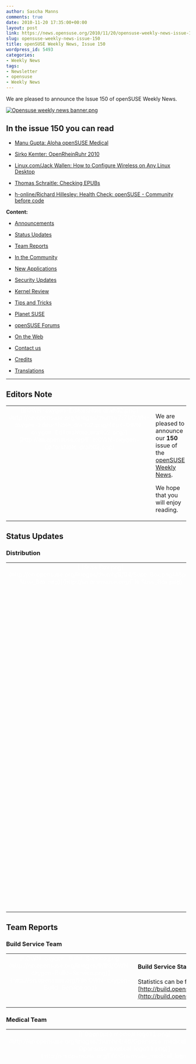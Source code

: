```yaml
---
author: Sascha Manns
comments: true
date: 2010-11-20 17:35:00+00:00
layout: post
link: https://news.opensuse.org/2010/11/20/opensuse-weekly-news-issue-150/
slug: opensuse-weekly-news-issue-150
title: openSUSE Weekly News, Issue 150
wordpress_id: 5493
categories:
- Weekly News
tags:
- Newsletter
- opensuse
- Weekly News
---
```


We are pleased to announce the Issue 150 of openSUSE Weekly News.
<!-- more -->








[![Opensuse weekly news banner.png](http://en.opensuse.org/images/6/6d/Opensuse_weekly_news_banner.png)](http://en.opensuse.org/File:Opensuse_weekly_news_banner.png)













## In the issue 150 you can read




  * [ Manu Gupta: Aloha openSUSE Medical](http://news.opensuse.org/?p=5493#Manu_Gupta:_Aloha_openSUSE_Medical)


  * [ Sirko Kemter: OpenRheinRuhr 2010](http://news.opensuse.org/?p=5493#Sirko_Kemter:_OpenRheinRuhr_2010)


  * [ Linux.com/Jack Wallen: How to Configure Wireless on Any Linux Desktop](http://news.opensuse.org/?p=5493#Linux.com.2FJack_Wallen:_How_to_Configure_Wireless_on_Any_Linux_Desktop)


  * [ Thomas Schraitle: Checking EPUBs](http://news.opensuse.org/?p=5493#Thomas_Schraitle:_Checking_EPUBs)


  * [ h-online/Richard Hillesley: Health Check: openSUSE - Community before code](http://news.opensuse.org/?p=5493#h-online.2FRichard_Hillesley:_Health_Check:_openSUSE_-_Community_before_code)















**Content:**




  * [ Announcements](http://news.opensuse.org/?p=5493#Announcements)


  * [ Status Updates](http://news.opensuse.org/?p=5493#Status_Updates)


  * [ Team Reports](http://news.opensuse.org/?p=5493#Team_Reports)


  * [ In the Community](http://news.opensuse.org/?p=5493#In_the_Community)


  * [ New Applications](http://news.opensuse.org/?p=5493#New.2FUpdated_Applications_.40_openSUSE)


  * [ Security Updates](http://news.opensuse.org/?p=5493#Security_Updates)


  * [ Kernel Review](http://news.opensuse.org/?p=5493#Kernel_Review)


  * [ Tips and Tricks](http://news.opensuse.org/?p=5493#Tips_and_Tricks)


  * [ Planet SUSE](http://news.opensuse.org/?p=5493#Planet_SUSE)


  * [ openSUSE Forums](http://news.opensuse.org/?p=5493#openSUSE_Forums)


  * [ On the Web](http://news.opensuse.org/?p=5493#On_the_Web)


  * [ Contact us](http://en.opensuse.org/Archive:Weekly_news_150#Feedback_.2F_Communicate_.2F_Get_Involved)


  * [ Credits](http://news.opensuse.org/?p=5493#Credits)


  * [ Translations](http://news.opensuse.org/?p=5493#Translations)







  



  






  






  






  






  






  






  






  






  






  






  






  






  






  






  






  






  






  






  






  






* * *


  






## Editors Note








<table style="width: 98%;" class="zeroBorder" >
<tbody >
<tr >

<td style="color: rgb(255, 255, 255); text-align: center; vertical-align: top; width: 36px;" >[![OWN-oxygen-EditorsNote draft02.png](http://en.opensuse.org/images/thumb/7/7f/OWN-oxygen-EditorsNote_draft02.png/48px-OWN-oxygen-EditorsNote_draft02.png)](http://en.opensuse.org/File:OWN-oxygen-EditorsNote_draft02.png)
</td>

<td style="margin: 0pt 1em 0pt 0pt;" >


We are pleased to announce our **150** issue of the [openSUSE Weekly News](http://en.opensuse.org/Portal:Weekly_news). 




We hope that you will enjoy reading. 



</td>
</tr>
</tbody>
</table>





  









## Status Updates







### Distribution





<table style="width: 98%;" class="zeroBorder" >
<tbody >
<tr >

<td style="color: rgb(255, 255, 255); text-align: center; vertical-align: top; width: 36px;" >[![Suse Box.png](http://en.opensuse.org/images/thumb/9/94/Suse_Box.png/48px-Suse_Box.png)](http://en.opensuse.org/File:Suse_Box.png)
</td>

<td style="margin: 0pt 1em 0pt 0pt;" >  




####  Schedules for the next Week




  * [Coolo's timeline says](http://www.suse.de/%7Ecoolo/opensuse_11.4/): 

"openSUSE 11.4 Milestone 4 Release:  Milestone: snapshot release without agenda. We release it once we have several new key components in. Moved to friday as monday is a holiday. Thu, 25 Nov 2010 14:00:00 GMT" 


####  Bugzilla




**Important links:**




  * [Detailed Bugzilla Report](https://bugzilla.novell.com/report.cgi?x_axis_field=bug_severity&y_axis_field=product&z_axis_field=&query_format=report-table&short_desc_type=allwordssubstr&short_desc=&long_desc_type=fulltext&long_desc=&classification=openSUSE&bug_file_loc_type=allwordssubstr&bug_file_loc=&status_whiteboard_type=allwordssubstr&status_whiteboard=&keywords_type=anywords&keywords=&bug_status=UNCONFIRMED&bug_status=NEW&bug_status=ASSIGNED&bug_status=NEEDINFO&bug_status=REOPENED&emailassigned_to1=1&emailtype1=substring&email1=&emailassigned_to2=1&emailreporter2=1&emailqa_contact2=1&emailcc2=1&emailtype2=substring&email2=&bugidtype=include&bug_id=&votes=&chfieldfrom=&chfieldto=Now&chfieldvalue=&format=table&action=wrap&field0-0-0=noop&type0-0-0=noop&value0-0-0=)


  * [Submitting Bug Reports](http://en.opensuse.org/openSUSE:Submitting_bug_reports)


  * [Bug Reporting FAQ](http://en.opensuse.org/openSUSE:Bug_reporting_FAQ)


</td>
</tr>
</tbody>
</table>





  






## Team Reports




### Build Service Team





<table style="width: 98%;" class="zeroBorder" >
<tbody >
<tr >

<td style="color: rgb(255, 255, 255); text-align: center; vertical-align: top; width: 36px;" >[![OWN-oxygen-Build-Service.png](http://en.opensuse.org/images/9/98/OWN-oxygen-Build-Service.png)](http://en.opensuse.org/File:OWN-oxygen-Build-Service.png)
</td>

<td style="margin: 0pt 1em 0pt 0pt;" >


####  Build Service Statistics




Statistics can be found at [http://build.opensuse.org](http://build.opensuse.org/)



</td>
</tr>
</tbody>
</table>





  






### Medical Team





<table style="width: 98%;" class="zeroBorder" >
<tbody >
<tr >

<td style="color: rgb(255, 255, 255); text-align: center; vertical-align: top; width: 36px;" >[![Opensuse medical logo11.png](http://en.opensuse.org/images/thumb/4/46/Opensuse_medical_logo11.png/48px-Opensuse_medical_logo11.png)](http://en.opensuse.org/File:Opensuse_medical_logo11.png)
</td>

<td style="margin: 0pt 1em 0pt 0pt;" >


####  [Manu Gupta: Aloha openSUSE Medical](http://feedproxy.google.com/%7Er/SUSEware/%7E3/FADKs6zYMwU/)




"A few minutes back Sascha Manns and his team released openSUSE Medical Version 0.0.6 and declared it stable. Kudos to them. This distribution is aimed at medical professionals and is packed with open source stuff targeted towards the medical community, for students, doctors and clinics. It includes FreeMedForms an ERP solution for clinical purposes. FreeDiams is a prescriber that can be used alone to prescribe and / or test drug interactions within a prescription. It can be linked to any application thanks to its command line parameters. FreeDiams can use several drugs databases. The GNUmed project builds free, liberated open source Electronic Medical Record software in multiple languages to assist and improve longitudinal care. So all in all, Sascha and his team provides a power pack for the Medical Community. (...)" 



</td>
</tr>
</tbody>
</table>





  






### openFATE Team





<table style="width: 98%;" class="zeroBorder" >
<tbody >
<tr >

<td style="color: rgb(255, 255, 255); text-align: center; vertical-align: top; width: 36px;" >[![Logo-fate.png](http://en.opensuse.org/images/thumb/c/c2/Logo-fate.png/48px-Logo-fate.png)](http://en.opensuse.org/File:Logo-fate.png)
</td>

<td style="margin: 0pt 1em 0pt 0pt;" >  




####  [#310826: Keep last package version on update](https://features.opensuse.org/310826)




"Zypper should implement an additional option "Keep last package Version" and a function "restore previous version"  

 If the user makes an update and the new package version makes problems he could simply reinstall the old version.  

 A good example is the current NVIDIA package which makes amarok crash ([http://forums.opensuse.org/english/get-help-here/multimedia/449355-amarok-crashing.html](http://forums.opensuse.org/english/get-help-here/multimedia/449355-amarok-crashing.html))  

 Also there should be an option to delete all backup packages when the user is shure everything works as expected." 




####  [#310830: Pinta project added](https://features.opensuse.org/310830)




"The mono-based graphics editor ought to be integrated with next OpenSUSE release:  

[http://pinta-project.com/](http://pinta-project.com/)  

 Ubuntu has dropped GIMP integration, which is not what I'm looking for." 




####  [#310831: BÃ©po keyboard layout - Â«first class citizenÂ»](https://features.opensuse.org/310831)




"The usual qwerty keyboard layout (and similar layouts like qwertz, azerty...) are known for being suboptimal. Better layouts are available, like dvorak. These layouts are often tied to a language : dvorak is better for english, while french users will prefer bÃ©po. (...)" 




####  [#310832: add write permission to users on the fstab options](https://features.opensuse.org/310832)




"It's more and more frequent to have a big partition shared by users for large data (video...).  

 Now one have to allow writing on these partitions with going root and making  

 chown :users <mount point>  

 chmod g+w <mount point>  

 It should be a good idea to add the option in the partitionner to make this. One more option "allow writing by users", for example." 




####  [#310835: Update Vim to 7.3](https://features.opensuse.org/310835)




"openSUSE 11.3 includes Vim 7.2 that is 2 years old.  

  

 On August 2010, Vim 7.3 has been released and includes a few new features (Lua support, Python 3 support, Blowfish encryption, persistent undo/redo). But first and foremost, Vim 7.3 includes all patches that were released since the last 7.2 release two years ago." 




####  [#310836: add an option in YaST to comment out an entry](https://features.opensuse.org/310836)




"I just notice that some Windows 7 entries in GRUB menu.lst as written by the openSUSE installer are very dangerous. On my HPE-311 desktop, I had 3 entries, for 3 windows partitions. The latter being the recovery partition, labelled "windows 3". (...)" 




####  [#310837: Enhance grub configuration for multiboot systems](https://features.opensuse.org/310837)




"When installing Windows (version 7 with me), then openSUSE 11.3, and no partition is marked "active", then hibernating (suspend to disk) in Windows 7 does not work anymore after installing linux.  

 When activating the "activate" checkbox in the Windows section of the grub configuration, it works.  

 Could you change the intial(?) grub configuration or display a hint (flashing, big, ...)? (...)" 




####  [#310844: Fix the "Where do we need to improve?" topic of the board meeting](https://features.opensuse.org/310844)




"The board meeting has a topic about where we do need to improve. This recieves too little attention from a too small group. We need to fix this." 




####  [#310845: Develop script to setup cacti with default settings](https://features.opensuse.org/310845)




"can a script be developed to install the cacti package using default values [1].  

 [1] [http://en.opensuse.org/Cacti](http://en.opensuse.org/Cacti) " 




####  Statistics




[Feature](https://features.opensuse.org/) statistics for [openSUSE 11.4](https://features.opensuse.org/statistic/product/22236)




[More information on openFATE](http://en.opensuse.org/openSUSE:Openfate)



</td>
</tr>
</tbody>
</table>





  






### Testing Team





<table style="width: 98%;" class="zeroBorder" >
<tbody >
<tr >

<td style="color: rgb(255, 255, 255); text-align: center; vertical-align: top; width: 36px;" >[![Suse Box.png](http://en.opensuse.org/images/thumb/9/94/Suse_Box.png/48px-Suse_Box.png)](http://en.opensuse.org/File:Suse_Box.png)
</td>

<td style="margin: 0pt 1em 0pt 0pt;" >


####  [Larry Finger: Weekly News for November 19](http://lists.opensuse.org/archive/opensuse-testing/2010-11/msg00014.html)




"A Testing Core Team IRC meeting to discuss 11.4 Milestone 3 was held November 15.  

  

 We first discussed the latest developments in automated testing of installation. If those system builds that will not install are detected early, then users will be spared the effort wasted in downloading a product that will not run. The goal is to minimize user frustration, and maximize user time spent in tests that cannot be done automatically. For example, the virtual machines used in the automatic testing have very limited hardware, thus a lot of drivers are not tested.  

  

 Team member Bernhard Wiedemann, who developed these testing procedures, has been granted access to a server at openSUSE for this purpose. For anyone interested in the details of how the tests function, please see [https://lwn.net/Articles/414413/](https://lwn.net/Articles/414413/). To see the squashing of bugs over time, see [http://openqa.opensuse.org/cgi-bin/currentresults](http://openqa.opensuse.org/cgi-bin/currentresults). The links in the left-hand columns show details of the testing. To see visually what Bernhard is testing, look at the movie.  

  

 The meeting also discussed the handling of Bugzilla reports. The plan is to automate the scanning of the list to find those bugs that affect the pending release so that none of bugs found in testing are allowed to persist in the released version. Further discussion of bug handling will be reported here." 



</td>
</tr>
</tbody>
</table>





  






### Translation Team





<table style="width: 98%;" class="zeroBorder" >
<tbody >
<tr >

<td style="color: rgb(255, 255, 255); text-align: center; vertical-align: top; width: 36px;" >[![Icon-localize.png](http://en.opensuse.org/images/thumb/9/95/Icon-localize.png/48px-Icon-localize.png)](http://en.opensuse.org/File:Icon-localize.png)
</td>

<td style="margin: 0pt 1em 0pt 0pt;" >  




####  [Thomas Schraitle: Status Hungarian openSUSE Documentation](http://lizards.opensuse.org/2010/11/17/status-hu-opensuse-documentation/)




"As I wrote last time, Iâ€™ve migrated our documentation to a public SVN server on BerliOS. There you can get the English sources of the official openSUSE documentation and some business products too.  

  

 Apart from Russian, Iâ€™m very happy that the Hungarian translation of the openSUSE documentation is underway! Thanks to KÃ¡lmÃ¡n KÃ©mÃ©nczy, he will publish the Hungarian documentation soon. Currently, some translatation, proofreading, and polishing have to be done, so stay tuned (see [https://svn.berlios.de/svnroot/repos/opensuse-doc/trunk/documents/distribution/hu](https://svn.berlios.de/svnroot/repos/opensuse-doc/trunk/documents/distribution/hu).)  

 By the way, the Hungarian books from the 11.1 and 11.2 release can be downloaded in the Hungarian portal. (...)" 




####  Localization




  * Daily updated translation statistics are available on the [openSUSE Localization Portal](http://i18n.opensuse.org/). 


  * [Trunk Top-List](http://i18n.opensuse.org/stats/trunk/toplist.php) â€“ [Localization Guide](http://en.opensuse.org/openSUSE:Localization_guide)


</td>
</tr>
</tbody>
</table>





  









## In the Community 








<table style="width: 98%;" class="zeroBorder" >
<tbody >
<tr >

<td style="color: rgb(255, 255, 255); text-align: center; vertical-align: top; width: 36px;" >[![Icon-project.png](http://en.opensuse.org/images/3/31/Icon-project.png)](http://en.opensuse.org/File:Icon-project.png)
</td>

<td style="margin: 0pt 1em 0pt 0pt;" >  




####  [Nelson Marques: Yet another academical paperâ€¦](http://nmarques.digitalwhores.net/2010/11/12/yet-another-academical-paper/)




Nelson Marques are working on an interesting project. In the first Part of the Project, he wants to define what the openSUSE Project is, and what the Community is. The second part is a study. Enjoy reading. 




####  [Sirko Kemter: OpenRheinRuhr 2010](http://karl-tux-stadt.de/ktuxs/?p=2884)




"Time to write a small report about the last weekend, another event happend there. I was at OpenRheinRuhr in Oberhausen. It was the second edition of this event. Last year it was in Bottrop, some maybe remember the sexy openSUSE booth girls ;) So this year the organizers changed the location and it was deifinitly a good decision, there was definitly more visitors because of that. The location was a museum for the industry there once was, so the social event had a really geeky style between really big gearwheels and such stuff. The hall was this year really big and a lot of place for the projects.  

  

 For the booth I had one of the big HP touchscreens, they are always good for events. People like to play â€œNumpty Physicsâ€ and when there stay some people others become curious and stop at the booth. But we played not only on the booth, thanks Jan we showed WebYasT on his machine at home, of course we had some conversations about and showings of SUSE Studio. Not many people asked for the openSUSE Buildservice, but thats ok there, it was an more user oriented event. For me I made an test there, we had some days ago a little discussion on the marketing mailinglist to market more such things like OBS and I began to make a new poster serie for that, so I tested with an beamer some of the new posters on a side wall. I think I prepare an slideshow with the motifes, when I have all posters have done, so that all ambassadors can do the same. Its an action thing and that does always make people curious. (...)" 




####  [Michal HruÅ¡eckÃ½: openSUSE Conference 2010](http://michal.hrusecky.net/index.php/blog/show/openSUSE-Conference-2010-1.html)




"As you probably all know, few weeks ago was openSUSE Conference 2010. And it was great event and I'm glad I was able to attend it. Unfortunatelly I had some troubles with my blog, so I'm writing about it now. I had there a small "workshop" about KVM & libvirtd and about why you shouldn't be affraid of using them. Few slides that I came up with can be obtained here, but most of the time, it consisted from the discussion with people that attended it. But I want to write mainly about interesting things that I learned on conference. (...)" 




###  Welcome new Members (Corner for new acknowledged Members)




  * [Alexandre Moura (xnd)](https://users.opensuse.org/show/xnd): Works as Ambassador, active in Brazilian wiki and Build Service. 



###  Events & Meetings




Past: 




  * [**November 11, 2010: openSUSE KDE Team meeting**](http://news.opensuse.org/2010/05/13/%ef%bb%bfopensuse-kde-team-meeting/)


  * [**November 13, 2010: OpenRheinRuhr\, Oberhausen Germany**](http://news.opensuse.org/2010/04/19/openrheinruhr-oberhausen-germany/)


  * [**November 16, 2010: openSUSE Marketing Team Meeting**](http://news.opensuse.org/2010/10/05/opensuse-marketing-team-meeting-8/)


  * [**November 17, 2010: openSUSE Board Meeting**](http://news.opensuse.org/2010/03/24/opensuse-board-meeting/)


  * [**November 19, 2010: Meeting for the Greek openSUSE Community**](http://news.opensuse.org/2010/11/18/meeting-for-the-greek-opensuse-community/)



Upcoming: 




  * [** November 24, 2010: German Wiki Team Meeting**](http://news.opensuse.org/2010/05/30/german-wiki-team-meeting-2/)


  * [** November 25, 2010: openSUSE KDE Team meeting**](http://news.opensuse.org/2010/05/13/%ef%bb%bfopensuse-kde-team-meeting/)


  * [** November 30, 2010: openSUSE Marketing Team Meeting**](http://news.opensuse.org/2010/10/05/opensuse-marketing-team-meeting-8/)


  * You can find more informations on other events at: 


    * [openSUSE News/Events](http://news.opensuse.org/category/events/) â€“ [Local events](http://en.opensuse.org/openSUSE:Ambassadors_events)



###  openSUSE for your ears




  * The openSUSE Weekly News are available as Livestream or Podcast in the German Language. You can hear it or download it on [http://blog.radiotux.de/podcast](http://blog.radiotux.de/podcast). 



###  From Ambassadors




####  [Greek openSUSE Ambassadors: Greek openSUSE community, Our first meeting](http://opensuseambassadors.blogspot.com/2010/11/greek-opensuse-community-our-first.html)




"Yesterday the Greek openSUSE community had it's first meeting. The purpose of this meeting was all of those who are interesting on participate to decide the next steps of our community together.   

 Me(Warlordfff) and Stathis(Diamond_gr) had no experience on how to organize such a meeting so we made a lot of mistakes,had many difficulties and many things went wrong but finally we managed to make some decisions about certain points and we decided to have another meeting exclusively at IRC this time,sometime next weekend. (...)" 




###  openSUSE in $COUNTRY




"Details" 




###  Communication




  * [The Mailinglists](http://lists.opensuse.org/)


  * [The openSUSE Forums](http://forums.opensuse.org/)] 



###  Contributors




  * [The User Directory](http://users.opensuse.org/)


</td>
</tr>
</tbody>
</table>





  









## New/Updated Applications @ openSUSE








<table style="width: 98%;" class="zeroBorder" >
<tbody >
<tr >

<td style="color: rgb(255, 255, 255); text-align: center; vertical-align: top; width: 36px;" >[![OWN-oxygen-New-Updated-Applications.png](http://en.opensuse.org/images/1/10/OWN-oxygen-New-Updated-Applications.png)](http://en.opensuse.org/File:OWN-oxygen-New-Updated-Applications.png)
</td>

<td style="margin: 0pt 1em 0pt 0pt;" >


####  [Packman: kmediafactory 0.8.0-3](http://packman.links2linux.org/package/kmediafactory)




"KMediafactory is easy to use template based dvd authoring tool. You can quickly create DVD menus for home videos and TV recordings in three simple steps." 




####  [Packman: gxine 0.5.905-2](http://packman.links2linux.org/package/gxine)




"This is a GTK+ based GUI for the libxine video player library. It provides gxine, a media player that can play all the audio/video formats that libxine supports. Currently, this includes MPEG1/2, some AVI and Quicktime files, some network streaming methods and disc based media (VCD, SVCD, DVD). (...)" 




####  [OBS: OBS openSUSE:11.3:Update/java-1_6_0-openjdk r2 commited](http://hermes.opensuse.org/messages/5963417)




"Updated to icedtea6-1.9.1" 




####  [SUSE Geek: Clementine Music Player in openSUSE 11.3](http://www.susegeek.com/media-player/clementine-music-player-in-opensuse-11-3/)




"Clementine is a free opensource Music player released under GPL v3 license. It is a port the Amarok music player taking advantage of Qt4 features focusing on a fast and easy-to-use interface for... (...)" 




####  [Holger Hetterich: SMB Traffic Analyzer 1.2 released](http://holger123.wordpress.com/2010/11/16/smb-traffic-analyzer-1-2-released/)




"We just released SMB Traffic Analyzer version 1.2.  

  

 After the release of version 1.1 we got immediate feedback that the configuration file is not being read correctly. The port number to connect to the VFS module was overwritten when a client port number was given (bnc#652755), in case a configuration file was used with smbtad. (...)" 




####  [Sascha Manns: New Package for packager: whohas](http://lizards.opensuse.org/2010/11/16/new-package-for-packager-whohas/)




"Sometimes a packager asked himself, who has already packaged this Software? Maybe the Packagingfiles can help me to fix a error? Or maybe an other packager has a written a patch that i can use for my situation?  

 Philipp L. Wesche knows this situation, and he wrote a program, that allows to view in other Distributions and Repositories, who has a specific Software packaged. The commandline tool â€œwhohasâ€ supports Arch, Debian, Fedora, Gentoo, Mandriva, openSUSE, Slackware, linuxpackages.net, Source Mage, Ubuntu, FreeBSD, NetBSD, OpenBSD, Fink, MacPorts and Cygwin. Philipp wrote this tool in Perl and was designed to help package maintainers find ebuilds, pkgbuilds and similar package definitions to learn from. (...)" 




  






  * You can find other interesting Packages at: 


  * [Packman](http://packman.links2linux.de/rdf/packman_en.rdf) â€“ [OBS](https://hermes.opensuse.org/feeds/66367.rdf)


</td>
</tr>
</tbody>
</table>





  









## Security Updates








<table style="width: 98%;" class="zeroBorder" >
<tbody >
<tr >

<td style="color: rgb(255, 255, 255); text-align: center; vertical-align: top; width: 36px;" >[![Logo-SecurityUpdates.png](http://en.opensuse.org/images/6/68/Logo-SecurityUpdates.png)](http://en.opensuse.org/File:Logo-SecurityUpdates.png)
</td>

<td style="margin: 0pt 1em 0pt 0pt;" >


To view the security announcements in full, or to receive them as soon as they're released, refer to the [openSUSE Security Announce](http://lists.opensuse.org/opensuse-security-announce/) mailing list.  

  






####  [SUSE Security Announcement: Linux kernel (SUSE-SA:2010:057)](http://lists.opensuse.org/opensuse-security-announce/2010-11/msg00004.html)




  * Package: kernel 


  * Announcement ID: SUSE-SA:2010:057 


  * Date: Thu, 11 Nov 2010 13:00:00 +0000 


  * Affected Products: SUSE Linux Enterprise High Availability 


  * Extension 11 SP1 


  * SUSE Linux Enterprise Desktop 11 SP1 


  * SUSE Linux Enterprise Server 11 SP1 


  * Vulnerability Type: local privilege escalation 



####  [SUSE Security Summary Report: SUSE-SR:2010:021](http://lists.opensuse.org/opensuse-security-announce/2010-11/msg00005.html)




  * Announcement ID: SUSE-SR:2010:021 


  * Date: Tue, 16 Nov 2010 13:00:00 +0000 


  * Cross-References: CVE-2008-7247, CVE-2009-4030, CVE-2010-1626 


  * CVE-2010-1848, CVE-2010-1849, CVE-2010-2939 


  * CVE-2010-3611, CVE-2010-3681, CVE-2010-3683 


  * CVE-2010-4098, CVE-2010-4207, CVE-2010-4208 


  * CVE-2010-4209 



  





</td>
</tr>
</tbody>
</table>





  









## Kernel Review








<table style="width: 98%;" class="zeroBorder" >
<tbody >
<tr >

<td style="color: rgb(255, 255, 255); text-align: center; vertical-align: top; width: 36px;" >[![Tux.svg.png](http://en.opensuse.org/images/thumb/b/bc/Tux.svg.png/48px-Tux.svg.png)](http://en.opensuse.org/File:Tux.svg.png)
</td>

<td style="margin: 0pt 1em 0pt 0pt;" >  




####  [Phoronix/Michael Larabel: The ~200 Line Linux Kernel Patch That Does Wonders](http://www.phoronix.com/scan.php?page=article&item=linux_2637_video&num=1)




"In recent weeks and months there has been quite a bit of work towards improving the responsiveness of the Linux desktop with some very significant milestones building up recently and new patches continuing to come. This work is greatly improving the experience of the Linux desktop when the computer is withstanding a great deal of CPU load and memory strain. Fortunately, the exciting improvements are far from over. There is a new patch that has not yet been merged but has undergone a few revisions over the past several weeks and it is quite small -- just over 200 lines of code -- but it does wonders for the Linux desktop. (...)" 



</td>
</tr>
</tbody>
</table>





  









## Tips and Tricks








<table style="width: 98%;" class="zeroBorder" >
<tbody >
<tr >

<td style="color: rgb(255, 255, 255); text-align: center; vertical-align: top; width: 36px;" >[![OWN-oxygen-Tips-and-Tricks.png](http://en.opensuse.org/images/9/98/OWN-oxygen-Tips-and-Tricks.png)](http://en.opensuse.org/File:OWN-oxygen-Tips-and-Tricks.png)
</td>

<td style="margin: 0pt 1em 0pt 0pt;" >  




###  For Desktop Users




####  [MakeUseOf/Tim Brookes: What EXIF Photo Data Is, How To Find It & How To Understand It](http://www.makeuseof.com/tag/exif-photo-data-find-understand/)




"Since cameras went digital weâ€™ve had a few more perks to enjoy alongside our usual photography habits. No longer do we need to pause and think â€œshall I take that shot?â€ with expensive film and processing costs giving way to re-usable memory cards.  

  

 Pretty much every digital camera available today (give or take the dodgy cheap Chinese ones found on eBay) records EXIF data within each image you take. This data is then useful for improving your photography plus can be quite interesting especially if youâ€™re a bit of a geek. (...)" 




####  [Linux.com/Jack Wallen: How to Configure Wireless on Any Linux Desktop](http://www.linux.com/learn/tutorials/374514-control-wireless-on-the-linux-desktop-with-these-tools)




"If you are a mobile Linux user one of the first things you need to do is to connect that mobile device to a wireless access point. By default, the standard Wi-Fi tools for the Linux desktops are straight-forward and reliable. That of course presumes you are using the standard desktops (GNOME or KDE). But what happens when you opt for a different desktop such as E17 or Fluxbox? Or what if the "default" standards aren't flexible enough or feature-rich enough for your needs. In those instances you need to take a look at a different toolset for connecting you to a wireless access point. (...)" 




  






###  For Commandline/Script Newbies




####  [BashShell.net: How To Search Using The Awk Utility](http://bashshell.net/utilities/searches-with-awk/)




"You can do searches with awk by enclosing the search within forward slashes. Note awk is case sensitive. (...)" 




  






###  For Developers and Programmers




####  [Linux User & Developer/Kunal Deo: Open source programming for beginners](http://www.linuxuser.co.uk/features/open-source-programming-for-beginners/)




"Sometimes even experienced developers can be a bit overwhelmed by Linuxâ€™s extensive development capabilities. Sit back and soak up these tips to become a smarter and more productive Linux developer overnightâ€¦ (...)" 




####  [Duncan Mac-Vicar: Realtime syntax checking with emacs](http://duncan.mac-vicar.com/blog/archives/804)




"One of the nice features of fat IDEs is that you get real time syntax checking. Some languages make it easy, some not.  

  

 For example Eclipse has access to the compiler as a service inside the IDE, and it checks the code as you type, even suggesting fixes.  

  

 I started to research what could be done on the emacs side to get a better experience, as when I am coding, I am usually thinking at the same time I write, and this means I make more syntax errors than the average guy. (...)" 




  






###  For System Administrators




####  [ServerWatch/Joe Brockmeier: Check Apache Server Status From a Web Page](http://www.serverwatch.com/tutorials/article.php/3913196/Check-Apache-Server-Status-From-a-Web-Page.htm)




"Sometimes you want to see how your server is doing without SSH'ing into the system. One way to do this is to set up a Web page that shows Apache status. Sound difficult? Not really, it's a default module for Apache and easy to enable. (...)" 




####  [HowtoForge/Falko Timme: How To Configure PureFTPd To Accept TLS Sessions On OpenSUSE 11.3](http://www.howtoforge.com/how-to-configure-pureftpd-to-accept-tls-sessions-on-opensuse-11.3)




"FTP is a very insecure protocol because all passwords and all data are transferred in clear text. By using TLS, the whole communication can be encrypted, thus making FTP much more secure. This article explains how to configure PureFTPd to accept TLS sessions on an OpenSUSE 11.3 server. (...)" 




####  [LinuxPlanet/Paul Ferrill: Linux Protects Your Servers with Scapy (part 1)](http://www.linuxplanet.com/linuxplanet/tutorials/7227/1/)




"Guarding your private network from the perils of the Internet is no easy task. The basics are pretty much the same from a defensive standpoint no matter how you slice it. Firewalls of one type or another protect an internal network by using two separate Ethernet connections with a software proxy filtering the traffic between the two ports. Linux serves as a great platform for this role with tools like netfilter/iptables. (...)" 




####  [Bruno Friedmann: Make vmware 7.1.2 running with opensuse 11.4 (kernel 2.6.36)](http://lizards.opensuse.org/2010/11/15/make-vmware-7-1-2-running-with-11-4-kernel-2-6-26/)




"So thereâ€™s a solution to make the kernel modules building under openSUSE factory (11.4) and the kernel 2.6.36 (...)" 



</td>
</tr>
</tbody>
</table>





  









## Planet SUSE








<table style="width: 98%;" class="zeroBorder" >
<tbody >
<tr >

<td style="color: rgb(255, 255, 255); text-align: center; vertical-align: top; width: 36px;" >[![Logo-PlanetSUSE.png](http://en.opensuse.org/images/thumb/f/fe/Logo-PlanetSUSE.png/48px-Logo-PlanetSUSE.png)](http://en.opensuse.org/File:Logo-PlanetSUSE.png)
</td>

<td style="margin: 0pt 1em 0pt 0pt;" >  




####  [Nelson Marques: Oxygen: .spec mime type?](http://nmarques.digitalwhores.net/2010/11/13/oxygen-spec-mime-type/)




"I have to sayâ€¦ Nuno Pinheiro keeps surprising people all the timeâ€¦ This time, with a cool .spec mime type: (...)" 




####  [Sebastian KÃ¼gler: we are out of househacking](http://vizzzion.org/blog/2010/11/we-are-out-of-househacking-kde-e-v-board-meeting-in-nijmegen/)




"Iâ€™ve just returned from our local microbrewery, Brouwerij de Hemel in Nijmegen, the Netherlands, the place where I live after a nice dinner with my fellow KDE e.V. Board Member members. Friday and Saturday we had planned to hold a two+ day board meeting here in Nijmegen. Kim and me have moved into our new house in Nijmegen two weeks ago and weâ€™re now mostly settled, meaning all critical parts of infrastructure work and are in place, and we can pick up our lives again, after two months of updating, maintaining and facelifting it from the inside. Weâ€™re now fully settled. Weâ€™ve moved inside Nijmegen from a rather nice flat into a larger house. We got the keys to the new house two months ago, and have spent this yearâ€™s september and october on painting, wallpapering, insulating and other facelift and maintainance work. Luckily, many of our friends and families came by to help us here and there. (...)" 




####  [Thomas Schraitle: Checking EPUBs](http://lizards.opensuse.org/2010/10/03/checking-epubs/)




"EPUBs are getting more and more important thesedays. If you believe the essays from well-informed magazines, they will develop into a standard for book and text consumption as MP3 did for audio.  

  

 Today, lots of e-book readers are available and more will be ready in the future. Apart from the problem, if an e-book reader supports EPUB, the EPUB file itself has to adhere to certain specifications. This is the task for epubcheck, a commandline utility which validates an EPUB file. (...)" 




####  [Michal HruÅ¡eckÃ½: openSUSE Paste: Never expire](http://michal.hrusecky.net/index.php/blog/show/openSUSE-Paste:-Never-expire%3F-1.html)




"This is just a small update regarding openSUSE Paste. Some time ago Gertjan Lettink from openSUSE Forums team asked me, whether it would be possible to add possibility to keep pastes forever on openSUSE Paste. I wasn't really fan of that saying that 3 years is almost forever... But I asked JaromÃ­r ÄŒervenka who is providing hosting for this service and he said that he don't mind. So I promissed that I will look at it later (as I was quite overloaded with other things at that time)... And quite some time later I received another e-mail asking about the progress. And it's done now. So from now on, you can use openSUSE Paste to store pastes forever. I also set one week as a default expiration time on the web. I'm sorry that it took so long, I admit, that I almost forgot about that. But what you can learn from this story is not to be afraid to remind people about things that you are waiting for ;-)" 




####  [Kohei Yoshida: Working with a branch using git-new-workdir](http://kohei.us/2010/11/16/working-with-a-branch-using-git-new-workdir/)




"Git package contains a script named git-new-workdir, which allows you to work in a branch in a separate directory on the file system. This differs from cloning a repository in that git-new-workdir doesnâ€™t duplicate the git history from the original repository and shares it instead, and that when you commit something to the branch that commit goes directly into the history of the original repository without explicitly pushing to the original repository. On top of that, creating a new branch work directory happens very much instantly. Itâ€™s fast, and itâ€™s efficient. Itâ€™s an absolute time saver for those of us who work on many branches at any given moment without bloating the disk space. (...)" 




####  [Manu Gupta: First OSC and now Latinoware](http://feedproxy.google.com/%7Er/SUSEware/%7E3/7TcOvkci5To/)




"Looks like openSUSE is making a lot of presence all over the world and I kinda envy a few guys who just get to meet the wonderful days, meeting wonderful people and are having awesome fun over there. So I hope if I have enough money, then next year perhaps I can attend one of these events.  

  

 However, kudos to all those guys who are making it a big success. OSC no doubt as everyone knows was a huge success and the team at Brazil says people are just loving openSUSE. One of my very good friend Carlos and one of the major ambassadors in Brazil said we are one of the most popular distros in Brazil and people are loving it. Hats OFF Team Brazil!!  

  

 Hopefully we meet next year in person guys" 



</td>
</tr>
</tbody>
</table>





  









## openSUSE Forums








<table style="width: 98%;" class="zeroBorder" >
<tbody >
<tr >

<td style="color: rgb(255, 255, 255); text-align: center; vertical-align: top; width: 36px;" >[![OWN-oxygen-openSUSE-Forums.png](http://en.opensuse.org/images/e/ed/OWN-oxygen-openSUSE-Forums.png)](http://en.opensuse.org/File:OWN-oxygen-openSUSE-Forums.png)
</td>

<td style="margin: 0pt 1em 0pt 0pt;" >


####  [Blank screen at boot ....](http://forums.opensuse.org/english/get-help-here/install-boot-login/449792-blank-screen-boot.html)




"Here's a thread where a happy user suddenly meets trouble. Nice read to see how the problem gets analyzed first, then we see various approaches to solve the matter. " 




####  [Alt+F2 command to open "close session+change user" dialog?](http://forums.opensuse.org/english/get-help-here/install-boot-login/449754-alt-f2-command-open-close-session-change-user-dialog.html)




"This user is looking for a way to logout and switch to another user, taking a shortcut. The replies give some very interesting and useful information on how to get this working both on Gnome and KDE" 




####  [LibreOffice ?](http://forums.opensuse.org/english/get-help-here/applications/447211-libre-office-4.html)




"Most of you may have read about the forking of OpenOffice.org into the Document Foundation and LibreOffice. Quite some users seem to be interested in running LibreOffice. This thread shows the entrance of LibreOffice for openSUSE, first way to install, and how things went from there on. " 




####  [Online Update does not connect to the internet](http://forums.opensuse.org/english/get-help-here/network-internet/449513-online-update-does-not-connect-internet-4.html)




"A nice example of a thread where the solution is found by the OP, though already suggested before by several others. Sometimes it's hard to get clear what's expected, what's meant with "read carefully". There's a happy ending too." 



</td>
</tr>
</tbody>
</table>





  









## On the Web








<table style="width: 98%;" class="zeroBorder" >
<tbody >
<tr >

<td style="color: rgb(255, 255, 255); text-align: center; vertical-align: top; width: 36px;" >[![OWN-oxygen-On-the-Web.png](http://en.opensuse.org/images/d/d6/OWN-oxygen-On-the-Web.png)](http://en.opensuse.org/File:OWN-oxygen-On-the-Web.png)
</td>

<td style="margin: 0pt 1em 0pt 0pt;" >  




###  Announcements




####  [Baracus Project Delivers the Next Generation of System Boot and Build Management](http://www.novell.com/news/press/baracus-project-delivers-the-next-generation-of-system-boot-and-build-management/)




"Novell today announced the release of and support for the [Baracus project](http://baracus-project.org/Site/Baracus.html), an open source platform focused on delivering a feature rich, easy to use, highly customizable boot and build management solution. (...)" 




####  [Announcing a new utility: 'trace'](http://lwn.net/Articles/415728/)




"We are pleased to announce a new tracing tool called 'trace'.  

  

 This tool follows up on Linus's (not so) recent observations that Linux tracing is still not really offering good tracing tools to ordinary users. There's no easy to use workflow and the tools that exist are not expressive enough to solve everyday problem. (...)" 




####  [Linux.com/Amanda McPherson: New Btrfs Free Tutorial and Request for End User Feedback on Btrfs ](http://www.linux.com/news/featured-blogs/167-amanda-mcpherson/381385-new-btrfs-free-tutorial-and-request-for-end-user-fe)




"Those who follow Linux have certainly heard of Btrfs, a relatively new high performance file system that has a lot of people excited about its potential. Two months ago during LinuxCon Japan, we were pleased to sit down with lead developer Chris Mason from Oracle to record a short webinar that focuses on demonstrating RAID5 and RAID6 as well as recently completed features in Btrfs. This tutorial would be valuable to anyone interested in the technical details of the filesystem. Please enjoy this free [Btrfs Linux tutorial](http://training.linuxfoundation.org/lp/sign-up-for-the-free-linux-training-webinar-introduction-to-btrfs) and let us know your feedback. Also, please enjoy the other free [Linux training tutorials](http://training.linuxfoundation.org/lp/sign-up-for-the-free-linux-training-webinar-series) available as part of our [Linux training](http://training.linuxfoundation.org/) program. (...)" 




  






###  Call for participation




####  [InfoWorld: The 2010 InfoWorld Geek IQ Test](http://infoworld.com/d/adventures-in-it/the-2010-infoworld-geek-iq-test-597)




"And we're back again for our annual tribute to the members of the Geek Tribe. Retape your glasses, take a big suck on that bucket of Red Bull next to your desk, and dig into the 20 questions below. Answer enough correctly, and we'll agree you've got your geek on. Answer too many wrong, and we may have to buy you some pom-poms. (...)" 




  






###  Reports




####  [h-online/Richard Hillesley: Health Check: openSUSE - Community before code](http://www.h-online.com/open/features/Health-Check-openSUSE-Community-before-code-1136011.html)




""One important thing about community is to have shared ideas. Communities aren't glued together by boundaries," explains Thomas Thym, an academic and KDE developer. "They are open. They are glued together by ideas, by visions, by values they have in common."   

  

 So in between the technical sessions, the sharing of code hacks and the general hubbub at the recent openSUSE Conference in Nuremberg, the talk was of strategy and a common vision, which is important, Thym says, "because it gives the community one direction it can orient around, and this was missing in the past." (...)" 




####  [Peter Penz: Dolphin Improvements for KDE SC 4.6](http://ppenz.blogspot.com/2010/11/dolphin-improvements-for-kde-sc-46.html)




"As usual after the KDE feature freeze, I'd like to give an overview which improvements have been done in Dolphin for the next KDE SC. (...)" 




####  [Qt Labs/Thiago Macieira: MeeGo Conference 2010 wrap-up](http://labs.qt.nokia.com/2010/11/19/meego-conference-2010-wrap-up/)




"Iâ€™m now back home after a very successful MeeGo Conference 2010. Thankfully for me, the flight was short and it arrived ahead of time, even with a 10-minute delay on departure. The winds have been favourable to us (though the Harmattan wind doesnâ€™t help airplanes â€” not yet anyway).  

  

 Upon arriving, I was reminded immediately why the conference shouldnâ€™t be in Oslo in November, like someone suggested some time ago in the MeeGo Wiki: itâ€™s cold here and snowing. Compared to Oslo, Dublinâ€™s weather was comforting and warm. Add to that the welcoming social events that were organised for us and you see why it was a good reason to go â€” visiting the Guiness Storehouse and watching live Norway 2 x 1 Ireland was a nice touch! I even made a cameo appearence in Norwayâ€™s largest newspaper, in a weird fish-eye lens photo. (...)" 




  

  






###  Reviews and Essays




####  [PCWorld/Katherine Noyes: How to Choose a Linux Laptop](http://www.pcworld.com/article/211113/how_to_buy_a_linux_laptop.html)




"Want to run Linux on a laptop, but not sure which hardware is best? This guide will help you zero in on the machine thatâ€™s right for you and the distribution you select. (...)" 



</td>
</tr>
</tbody>
</table>





  









## Feedback / Communicate / Get Involved








<table style="width: 98%;" class="zeroBorder" >
<tbody >
<tr >

<td style="color: rgb(255, 255, 255); text-align: center; vertical-align: top; width: 36px;" >[![OWN-oxygen-FCG.png](http://en.opensuse.org/images/a/ae/OWN-oxygen-FCG.png)](http://en.opensuse.org/openSUSE:Weekly_news_team)
</td>

<td style="margin: 0pt 1em 0pt 0pt;" >Do you have comments on any of the things mentioned in this article? Then head right over to the [comment section](http://news.opensuse.org/?p=5493) and let us know!  

Or if you would like to be part of the [openSUSE:Weekly news team](http://en.opensuse.org/openSUSE:Weekly_news_team) then check out our team page and join!  

Or Communicate with or get help from the wider openSUSE community -- via IRC, forums, or mailing lists -- see [Communicate](http://en.opensuse.org/openSUSE:Communication_channels). 


  

[![Rss 32.png](http://en.opensuse.org/images/thumb/6/6d/Rss_32.png/24px-Rss_32.png)](http://en.opensuse.org/File:Rss_32.png) You can subscribe to the openSUSE Weekly News RSS feed at [http://news.opensuse.org/category/weekly-news/feed/](http://news.opensuse.org/category/weekly-news/feed/)



</td>
</tr>
</tbody>
</table>





  









## Credits








<table style="width: 98%;" class="zeroBorder" >
<tbody >
<tr >

<td style="color: rgb(255, 255, 255); text-align: center; vertical-align: top; width: 36px;" >[![OWN-oxygen-Credits.png](http://en.opensuse.org/images/1/17/OWN-oxygen-Credits.png)](http://en.opensuse.org/File:OWN-oxygen-Credits.png)
</td>

<td style="margin: 0pt 1em 0pt 0pt;" >


  * [saigkill](http://en.opensuse.org/User:Saigkill) [Talk](http://en.opensuse.org/User_talk:Saigkill) - [Contributions](http://en.opensuse.org/Special:Contributions/saigkill) Sascha Manns (Editor in Chief) 


  * [STS301](http://en.opensuse.org/index.php?title=User:STS301&action=edit&redlink=1) [Talk](http://en.opensuse.org/index.php?title=User_talk:STS301&action=edit&redlink=1) - [Contributions](http://en.opensuse.org/Special:Contributions/STS301) Sebastian SchÃ¶binger (Tips/Tricks) 


  * [HeliosReds](http://en.opensuse.org/User:HeliosReds) [Talk](http://en.opensuse.org/index.php?title=User_talk:HeliosReds&action=edit&redlink=1) - [Contributions](http://en.opensuse.org/Special:Contributions/HeliosReds) Satoru Matsumoto (Editorial Office) 


  * [Caf4926](http://en.opensuse.org/User:Caf4926) [Talk](http://en.opensuse.org/index.php?title=User_talk:Caf4926&action=edit&redlink=1) - [Contributions](http://en.opensuse.org/Special:Contributions/Caf4926) Carl Fletcher (Main-Newsletter, Forums Sec.) 


  * [Knurpht](http://en.opensuse.org/User:Knurpht) [Talk](http://en.opensuse.org/index.php?title=User_talk:Knurpht&action=edit&redlink=1) - [Contributions](http://en.opensuse.org/Special:Contributions/Knurpht) Gertjan Lettink (Forums) 


  * [Okuro](http://en.opensuse.org/User:Okuro) [Talk](http://en.opensuse.org/index.php?title=User_talk:Okuro&action=edit&redlink=1) - [Contributions](http://en.opensuse.org/Special:Contributions/Okuro) Thomas HofstÃ¤tter (Events & Meetings) 


  * add translators 


</td>
</tr>
</tbody>
</table>





  









## Translations





<table style="width: 98%;" class="zeroBorder" >
<tbody >
<tr >

<td style="color: rgb(255, 255, 255); text-align: center; vertical-align: top; width: 36px;" >[![OWN-Icon-locale.png](http://en.opensuse.org/images/thumb/b/b5/OWN-Icon-locale.png/48px-OWN-Icon-locale.png)](http://en.opensuse.org/File:OWN-Icon-locale.png)
</td>

<td style="margin: 0pt 1em 0pt 0pt;" >  




openSUSE Weekly News is translated into many languages.Issue #150 of the openSUSE Weekly News is available in: 




  * [English](http://en.opensuse.org/Archive:Weekly_news_150)



Delayed / to be translated: 




  * [Magyar](http://hu.opensuse.org/OpenSUSE_Heti_H%C3%ADrmond%C3%B3/150)


  * [EspaÃ±ol](http://es.opensuse.org/OpenSUSE_Noticias_Semanales/150)


  * [ç¹é«”ä¸­æ–‡](http://zh_tw.opensuse.org/OpenSUSE_Weekly_News/150)


  * [æ—¥æœ¬èªž](http://ja.opensuse.org/OpenSUSE_Weekly_News/150)


  * [Ð ÑƒÑÑÐºÐ¸Ð¹](http://ru.opensuse.org/%D0%95%D0%B6%D0%B5%D0%BD%D0%B5%D0%B4%D0%B5%D0%BB%D1%8C%D0%BD%D1%8B%D0%B5_%D0%BD%D0%BE%D0%B2%D0%BE%D1%81%D1%82%D0%B8_openSUSE/150)


  * [Indonesia](http://en.opensuse.org/OpenSUSE_Weekly_News/150/indonesian)


  * [ç®€ä½“ä¸­æ–‡](http://en.opensuse.org/OpenSUSE_Weekly_News/150/chinese)


  * [Deutsch](http://de.opensuse.org/OpenSUSE-Wochenschau/150)


  * [FranÃ§ais](http://fr.opensuse.org/Lettre_d%27information_openSUSE/150)


  * [Polski](http://pl.opensuse.org/Tygodnik_openSUSE/150)


  * [PortuguÃªs](http://pt.opensuse.org/Not%C3%ADcias_da_semana_no_openSUSE/150)


  * [Italiano](http://it.opensuse.org/OpenSUSE_Newsletter_Settimanale/150)


  * [Svenska](http://en.opensuse.org/OpenSUSE_Weekly_News/150/swedish)


  * [ÄŒesky](http://cs.opensuse.org/OpenSUSE_t%C3%BDden%C3%ADk/150)


</td>
</tr>
</tbody>
</table>
  

